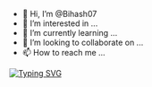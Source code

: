 - 👋 Hi, I’m @Bihash07
- 👀 I’m interested in ...
- 🌱 I’m currently learning ...
- 💞️ I’m looking to collaborate on ...
- 📫 How to reach me ...

[![Typing SVG](https://readme-typing-svg.herokuapp.com/?lines=First+line+of+text;Second+line+of+text)](https://git.io/typing-svg)
